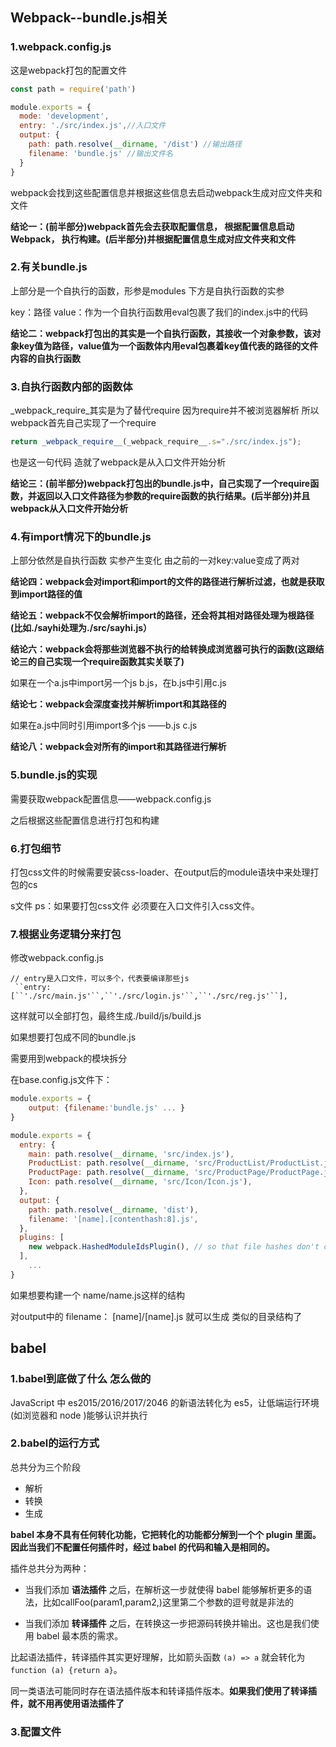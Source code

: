 ## Webpack--bundle.js相关

### 1.webpack.config.js

这是webpack打包的配置文件

```js
const path = require('path')

module.exports = {
  mode: 'development',
  entry: './src/index.js',//入口文件
  output: {
    path: path.resolve(__dirname, '/dist') //输出路径
    filename: 'bundle.js' //输出文件名
  }
}
```

webpack会找到这些配置信息并根据这些信息去启动webpack生成对应文件夹和文件

**结论一：(前半部分)webpack首先会去获取配置信息， 根据配置信息启动Webpack， 执行构建。(后半部分)并根据配置信息生成对应文件夹和文件**

### 2.有关bundle.js

上部分是一个自执行的函数，形参是modules  下方是自执行函数的实参 

key：路径  value：作为一个自执行函数用eval包裹了我们的index.js中的代码

**结论二：webpack打包出的其实是一个自执行函数，其接收一个对象参数，该对象key值为路径，value值为一个函数体内用eval包裹着key值代表的路径的文件内容的自执行函数**

### 3.自执行函数内部的函数体

_webpack_require_其实是为了替代require  因为require并不被浏览器解析  所以webpack首先自己实现了一个require

```js
return _webpack_require__(_webpack_require__.s="./src/index.js");
```

也是这一句代码 造就了webpack是从入口文件开始分析

**结论三：(前半部分)webpack打包出的bundle.js中，自己实现了一个require函数，并返回以入口文件路径为参数的require函数的执行结果。(后半部分)并且webpack从入口文件开始分析**

### 4.有import情况下的bundle.js

上部分依然是自执行函数  实参产生变化 由之前的一对key:value变成了两对

**结论四：webpack会对import和import的文件的路径进行解析过滤，也就是获取到import路径的值**

**结论五：webpack不仅会解析import的路径，还会将其相对路径处理为根路径(比如./sayhi处理为./src/sayhi.js）**

**结论六：webpack会将那些浏览器不执行的给转换成浏览器可执行的函数(这跟结论三的自己实现一个require函数其实关联了)**

如果在一个a.js中import另一个js b.js，在b.js中引用c.js 

**结论七：webpack会深度查找并解析import和其路径的**

如果在a.js中同时引用import多个js   ——b.js  c.js

**结论八：webpack会对所有的import和其路径进行解析**

### 5.bundle.js的实现

需要获取webpack配置信息——webpack.config.js

之后根据这些配置信息进行打包和构建

### 6.打包细节

打包css文件的时候需要安装css-loader、在output后的module语块中来处理打包的cs

s文件  ps：如果要打包css文件 必须要在入口文件引入css文件。

### 7.根据业务逻辑分来打包

修改webpack.config.js

```
// entry是入口文件，可以多个，代表要编译那些js
 ``entry:[``'./src/main.js'``,``'./src/login.js'``,``'./src/reg.js'``],
```

这样就可以全部打包，最终生成./build/js/build.js

如果想要打包成不同的bundle.js

需要用到webpack的模块拆分

在base.config.js文件下：

```js
module.exports = {
    output: {filename:'bundle.js' ... }
}
```

```js
module.exports = {
  entry: {
    main: path.resolve(__dirname, 'src/index.js'),
    ProductList: path.resolve(__dirname, 'src/ProductList/ProductList.js'),
    ProductPage: path.resolve(__dirname, 'src/ProductPage/ProductPage.js'),
    Icon: path.resolve(__dirname, 'src/Icon/Icon.js'),
  },
  output: {
    path: path.resolve(__dirname, 'dist'),
    filename: '[name].[contenthash:8].js',
  },
  plugins: [
    new webpack.HashedModuleIdsPlugin(), // so that file hashes don't change unexpectedly
  ],
    ...
}
```

如果想要构建一个  name/name.js这样的结构

对output中的  filename：  [name]/[name].js 就可以生成 类似的目录结构了

## babel

### 1.babel到底做了什么 怎么做的

JavaScript 中 es2015/2016/2017/2046 的新语法转化为 es5，让低端运行环境(如浏览器和 node )能够认识并执行

### 2.babel的运行方式

总共分为三个阶段 

* 解析
* 转换
* 生成

**babel 本身不具有任何转化功能，它把转化的功能都分解到一个个 plugin 里面。因此当我们不配置任何插件时，经过 babel 的代码和输入是相同的。**

插件总共分为两种：

- 当我们添加 **语法插件** 之后，在解析这一步就使得 babel 能够解析更多的语法，比如callFoo(param1,param2,)这里第二个参数的逗号就是非法的

- 当我们添加 **转译插件** 之后，在转换这一步把源码转换并输出。这也是我们使用 babel 最本质的需求。

比起语法插件，转译插件其实更好理解，比如箭头函数 `(a) => a` 就会转化为 `function (a) {return a}`。

同一类语法可能同时存在语法插件版本和转译插件版本。**如果我们使用了转译插件，就不用再使用语法插件了**

### 3.配置文件

